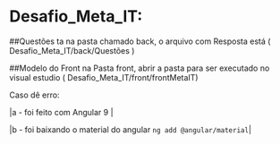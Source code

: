 # Desafio_Meta_IT:

##Questões ta na pasta chamado back, o arquivo com Resposta está ( Desafio_Meta_IT/back/Questões )

##Modelo do Front na Pasta front, abrir a pasta para ser executado no visual estudio ( Desafio_Meta_IT/front/frontMetaIT)

Caso dê erro:

|a - foi feito com Angular 9 |

|b - foi baixando o material do angular `ng add @angular/material`|
